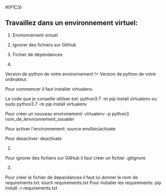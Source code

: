 #(P1C3)
## Travaillez dans un environnement virtuel:
1. Environnement virtuel
2. Ignorer des fichiers sur GitHub
3. Fichier de dépendances

1. 
Version de python de votre environnement != Version de python de votre ordinateur.

Pour commencer il faut installer virtualenv.

Le code que je conseille utiliser est:
    python3.7 -m pip install virtualenv
ou
    sudo python3.7 -m pip install virtualenv

Pour créer un nouveau environement:
    virtualenv -p python3 nom_de_lenvironnement_souaiter

Pour activer l'environnement:
    source env/bin/activate

Pour desactiver:
    deactivate

2.  
Pour ignorer des fichiers sur GitHub il faut créer un fichier .gitignore

3.  
Pour créer le fichier de depandances il faut lui donner le nom de requirements.txt:
    touch requirements.txt
Pour installer les requirements:
    pip install -r requirements.txt